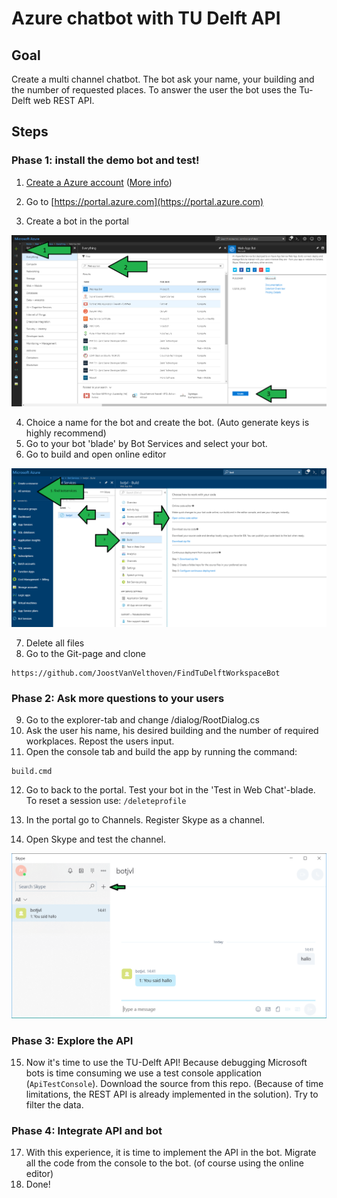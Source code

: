 # Azure chatbot with TU Delft API

## Goal
Create a multi channel chatbot. The bot ask your name, your building and the number of requested places. To answer the user the bot uses the Tu-Delft web REST API. 


## Steps   
### Phase 1: install the demo bot and test!

1. [Create a Azure account](https://azure.microsoft.com/en-us/free/students/) ([More info](Docs/Manual_azure_student_account.pdf))


2. Go to [https://portal.azure.com](https://portal.azure.com)
3. Create a bot in the portal

![create the bot](/Docs/CreateBot.png "Create a bot")

4. Choice a name for the bot and create the bot. (Auto generate keys is highly recommend) 
5. Go to your bot 'blade' by  Bot Services and select your bot.
6. Go to build and open online editor

![Botblade](/Docs/BotBlade.png "Bot blade")

7. Delete all files
8. Go to the Git-page and clone

```
https://github.com/JoostVanVelthoven/FindTuDelftWorkspaceBot  
```

### Phase 2: Ask more questions to your users


9. Go to the explorer-tab and change /dialog/RootDialog.cs
10. Ask the user his name, his desired building and the number of required workplaces. Repost the users input. 
11. Open the console tab and build the app by running the command:
```
build.cmd
```
12. Go to back to the portal. Test your bot in the 'Test in Web Chat'-blade. To reset a session use: `/deleteprofile`

13. In the portal go to Channels. Register Skype as a channel.
14. Open Skype and test the channel.

![Skype](/Docs/Skype.png "Skype")

### Phase 3: Explore the API


15. Now it's time to use the TU-Delft API! Because debugging Microsoft bots is time consuming we use a test console application (`ApiTestConsole`).  Download the source from this repo.  (Because of time limitations, the REST API is already implemented in the solution). Try to filter the data. 

### Phase 4: Integrate API and bot
17. With this experience, it is time to implement the API in the bot. Migrate all the code from the console to the bot. (of course using the online editor) 
18. Done!
 
